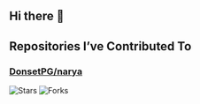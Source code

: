 ## Hi there 👋

## Repositories I’ve Contributed To

### [DonsetPG/narya](https://github.com/DonsetPG/narya)
![Stars](https://img.shields.io/github/stars/DonsetPG/narya?style=social)
![Forks](https://img.shields.io/github/forks/DonsetPG/narya?style=social)
